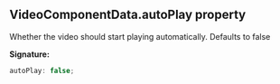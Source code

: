 
## VideoComponentData.autoPlay property

Whether the video should start playing automatically. Defaults to false

**Signature:**

```typescript
autoPlay: false;
```

